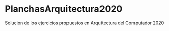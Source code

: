 # PlanchasArquitectura2020
Solucion de los ejercicios propuestos en Arquitectura del Computador 2020
